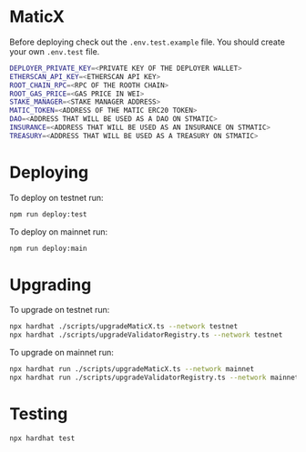 # MaticX

Before deploying check out the `.env.test.example` file. You should create your own `.env.test` file.

```bash
DEPLOYER_PRIVATE_KEY=<PRIVATE KEY OF THE DEPLOYER WALLET>
ETHERSCAN_API_KEY=<ETHERSCAN API KEY>
ROOT_CHAIN_RPC=<RPC OF THE ROOTH CHAIN>
ROOT_GAS_PRICE=<GAS PRICE IN WEI>
STAKE_MANAGER=<STAKE MANAGER ADDRESS>
MATIC_TOKEN=<ADDRESS OF THE MATIC ERC20 TOKEN>
DAO=<ADDRESS THAT WILL BE USED AS A DAO ON STMATIC>
INSURANCE=<ADDRESS THAT WILL BE USED AS AN INSURANCE ON STMATIC>
TREASURY=<ADDRESS THAT WILL BE USED AS A TREASURY ON STMATIC>
```

# Deploying

To deploy on testnet run:

```bash
npm run deploy:test
```

To deploy on mainnet run:

```bash
npm run deploy:main
```

# Upgrading

To upgrade on testnet run:

```bash
npx hardhat ./scripts/upgradeMaticX.ts --network testnet
npx hardhat ./scripts/upgradeValidatorRegistry.ts --network testnet
```

To upgrade on mainnet run:

```bash
npx hardhat run ./scripts/upgradeMaticX.ts --network mainnet
npx hardhat run ./scripts/upgradeValidatorRegistry.ts --network mainnet
```

# Testing

```bash
npx hardhat test
```
